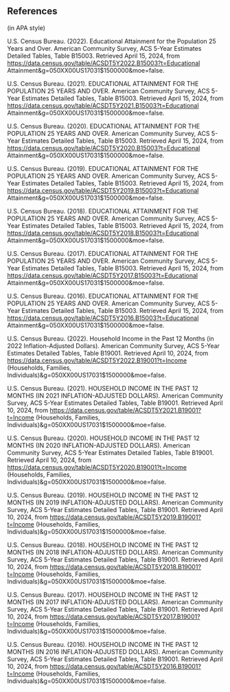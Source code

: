 ## References
(in APA style)

U.S. Census Bureau. (2022). Educational Attainment for the Population 25 Years and Over. American Community Survey, ACS 5-Year Estimates Detailed Tables, Table B15003. Retrieved April 15, 2024, from https://data.census.gov/table/ACSDT5Y2022.B15003?t=Educational Attainment&g=050XX00US17031$1500000&moe=false.

U.S. Census Bureau. (2021). EDUCATIONAL ATTAINMENT FOR THE POPULATION 25 YEARS AND OVER. American Community Survey, ACS 5-Year Estimates Detailed Tables, Table B15003. Retrieved April 15, 2024, from https://data.census.gov/table/ACSDT5Y2021.B15003?t=Educational Attainment&g=050XX00US17031$1500000&moe=false.

U.S. Census Bureau. (2020). EDUCATIONAL ATTAINMENT FOR THE POPULATION 25 YEARS AND OVER. American Community Survey, ACS 5-Year Estimates Detailed Tables, Table B15003. Retrieved April 15, 2024, from https://data.census.gov/table/ACSDT5Y2020.B15003?t=Educational Attainment&g=050XX00US17031$1500000&moe=false.

U.S. Census Bureau. (2019). EDUCATIONAL ATTAINMENT FOR THE POPULATION 25 YEARS AND OVER. American Community Survey, ACS 5-Year Estimates Detailed Tables, Table B15003. Retrieved April 15, 2024, from https://data.census.gov/table/ACSDT5Y2019.B15003?t=Educational Attainment&g=050XX00US17031$1500000&moe=false.

U.S. Census Bureau. (2018). EDUCATIONAL ATTAINMENT FOR THE POPULATION 25 YEARS AND OVER. American Community Survey, ACS 5-Year Estimates Detailed Tables, Table B15003. Retrieved April 15, 2024, from https://data.census.gov/table/ACSDT5Y2018.B15003?t=Educational Attainment&g=050XX00US17031$1500000&moe=false.

U.S. Census Bureau. (2017). EDUCATIONAL ATTAINMENT FOR THE POPULATION 25 YEARS AND OVER. American Community Survey, ACS 5-Year Estimates Detailed Tables, Table B15003. Retrieved April 15, 2024, from https://data.census.gov/table/ACSDT5Y2017.B15003?t=Educational Attainment&g=050XX00US17031$1500000&moe=false.

U.S. Census Bureau. (2016). EDUCATIONAL ATTAINMENT FOR THE POPULATION 25 YEARS AND OVER. American Community Survey, ACS 5-Year Estimates Detailed Tables, Table B15003. Retrieved April 15, 2024, from https://data.census.gov/table/ACSDT5Y2016.B15003?t=Educational Attainment&g=050XX00US17031$1500000&moe=false.

U.S. Census Bureau. (2022). Household Income in the Past 12 Months (in 2022 Inflation-Adjusted Dollars). American Community Survey, ACS 5-Year Estimates Detailed Tables, Table B19001. Retrieved April 10, 2024, from https://data.census.gov/table/ACSDT5Y2022.B19001?t=Income (Households, Families, Individuals)&g=050XX00US17031$1500000&moe=false.

U.S. Census Bureau. (2021). HOUSEHOLD INCOME IN THE PAST 12 MONTHS (IN 2021 INFLATION-ADJUSTED DOLLARS). American Community Survey, ACS 5-Year Estimates Detailed Tables, Table B19001. Retrieved April 10, 2024, from https://data.census.gov/table/ACSDT5Y2021.B19001?t=Income (Households, Families, Individuals)&g=050XX00US17031$1500000&moe=false.

U.S. Census Bureau. (2020). HOUSEHOLD INCOME IN THE PAST 12 MONTHS (IN 2020 INFLATION-ADJUSTED DOLLARS). American Community Survey, ACS 5-Year Estimates Detailed Tables, Table B19001. Retrieved April 10, 2024, from https://data.census.gov/table/ACSDT5Y2020.B19001?t=Income (Households, Families, Individuals)&g=050XX00US17031$1500000&moe=false.

U.S. Census Bureau. (2019). HOUSEHOLD INCOME IN THE PAST 12 MONTHS (IN 2019 INFLATION-ADJUSTED DOLLARS). American Community Survey, ACS 5-Year Estimates Detailed Tables, Table B19001. Retrieved April 10, 2024, from https://data.census.gov/table/ACSDT5Y2019.B19001?t=Income (Households, Families, Individuals)&g=050XX00US17031$1500000&moe=false.

U.S. Census Bureau. (2018). HOUSEHOLD INCOME IN THE PAST 12 MONTHS (IN 2018 INFLATION-ADJUSTED DOLLARS). American Community Survey, ACS 5-Year Estimates Detailed Tables, Table B19001. Retrieved April 10, 2024, from https://data.census.gov/table/ACSDT5Y2018.B19001?t=Income (Households, Families, Individuals)&g=050XX00US17031$1500000&moe=false.

U.S. Census Bureau. (2017). HOUSEHOLD INCOME IN THE PAST 12 MONTHS (IN 2017 INFLATION-ADJUSTED DOLLARS). American Community Survey, ACS 5-Year Estimates Detailed Tables, Table B19001. Retrieved April 10, 2024, from https://data.census.gov/table/ACSDT5Y2017.B19001?t=Income (Households, Families, Individuals)&g=050XX00US17031$1500000&moe=false.

U.S. Census Bureau. (2016). HOUSEHOLD INCOME IN THE PAST 12 MONTHS (IN 2016 INFLATION-ADJUSTED DOLLARS). American Community Survey, ACS 5-Year Estimates Detailed Tables, Table B19001. Retrieved April 10, 2024, from https://data.census.gov/table/ACSDT5Y2016.B19001?t=Income (Households, Families, Individuals)&g=050XX00US17031$1500000&moe=false.
